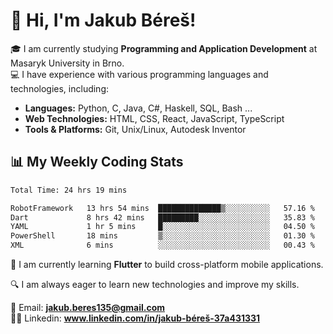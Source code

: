 # 👋 Hi, I'm Jakub Béreš!

🎓 I am currently studying **Programming and Application Development** at Masaryk University in Brno.  
💻 I have experience with various programming languages and technologies, including:  
   - **Languages:** Python, C, Java, C#, Haskell, SQL, Bash ...  
   - **Web Technologies:** HTML, CSS, React, JavaScript, TypeScript  
   - **Tools & Platforms:** Git, Unix/Linux, Autodesk Inventor

## 📊 My Weekly Coding Stats
<!--START_SECTION:waka-->

```txt
Total Time: 24 hrs 19 mins

RobotFramework   13 hrs 54 mins  ██████████████▒░░░░░░░░░░   57.16 %
Dart             8 hrs 42 mins   █████████░░░░░░░░░░░░░░░░   35.83 %
YAML             1 hr 5 mins     █░░░░░░░░░░░░░░░░░░░░░░░░   04.50 %
PowerShell       18 mins         ▒░░░░░░░░░░░░░░░░░░░░░░░░   01.30 %
XML              6 mins          ░░░░░░░░░░░░░░░░░░░░░░░░░   00.43 %
```

<!--END_SECTION:waka-->

🚀 I am currently learning **Flutter** to build cross-platform mobile applications.  

🔍 I am always eager to learn new technologies and improve my skills.  

📩 Email:        **jakub.beres135@gmail.com**  
🧑‍💻 Linkedin:     **www.linkedin.com/in/jakub-béreš-37a431331**


